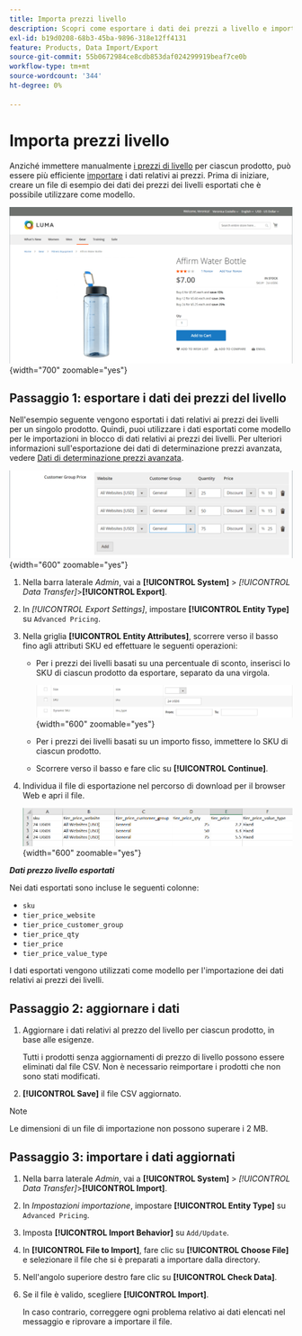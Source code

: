 ```yaml
---
title: Importa prezzi livello
description: Scopri come esportare i dati dei prezzi a livello e importare i dati aggiornati.
exl-id: b19d0208-68b3-45ba-9896-318e12ff4131
feature: Products, Data Import/Export
source-git-commit: 55b0672984ce8cdb853daf024299919beaf7ce0b
workflow-type: tm+mt
source-wordcount: '344'
ht-degree: 0%

---
```


# Importa prezzi livello

Anziché immettere manualmente [i prezzi di livello](../catalog/product-price-tier.md) per ciascun prodotto, può essere più efficiente [importare](data-import.md) i dati relativi ai prezzi. Prima di iniziare, creare un file di esempio dei dati dei prezzi dei livelli esportati che è possibile utilizzare come modello.

![Esempio di vetrina - prezzi su più livelli](./assets/storefront-tier-pricing-water-bottle.png){width="700" zoomable="yes"}

## Passaggio 1: esportare i dati dei prezzi del livello

Nell&#39;esempio seguente vengono esportati i dati relativi ai prezzi dei livelli per un singolo prodotto. Quindi, puoi utilizzare i dati esportati come modello per le importazioni in blocco di dati relativi ai prezzi dei livelli. Per ulteriori informazioni sull&#39;esportazione dei dati di determinazione prezzi avanzata, vedere [Dati di determinazione prezzi avanzata](data-attributes-product.md#advanced-pricing-attributes).

![Prezzo su più livelli del prodotto](./assets/price-tier-customer-group-discount.png){width="600" zoomable="yes"}

1. Nella barra laterale _Admin_, vai a **[!UICONTROL System]** > _[!UICONTROL Data Transfer]_>**[!UICONTROL Export]**.

1. In _[!UICONTROL Export Settings]_, impostare **[!UICONTROL Entity Type]**&#x200B;su `Advanced Pricing`.

1. Nella griglia **[!UICONTROL Entity Attributes]**, scorrere verso il basso fino agli attributi SKU ed effettuare le seguenti operazioni:

   - Per i prezzi dei livelli basati su una percentuale di sconto, inserisci lo SKU di ciascun prodotto da esportare, separato da una virgola.

     ![Esportazione dati - SKU prodotto](./assets/price-tier-export-sku.png){width="600" zoomable="yes"}

   - Per i prezzi dei livelli basati su un importo fisso, immettere lo SKU di ciascun prodotto.

   - Scorrere verso il basso e fare clic su **[!UICONTROL Continue]**.

1. Individua il file di esportazione nel percorso di download per il browser Web e apri il file.

   ![Esempio - dati prezzo livello sconto gruppo clienti esportati](./assets/price-tier-customer-group-discount-export.png){width="600" zoomable="yes"}

**_Dati prezzo livello esportati_**

Nei dati esportati sono incluse le seguenti colonne:

- `sku`
- `tier_price_website`
- `tier_price_customer_group`
- `tier_price_qty`
- `tier_price`
- `tier_price_value_type`

I dati esportati vengono utilizzati come modello per l&#39;importazione dei dati relativi ai prezzi dei livelli.

## Passaggio 2: aggiornare i dati

1. Aggiornare i dati relativi al prezzo del livello per ciascun prodotto, in base alle esigenze.

   Tutti i prodotti senza aggiornamenti di prezzo di livello possono essere eliminati dal file CSV. Non è necessario reimportare i prodotti che non sono stati modificati.

1. **[!UICONTROL Save]** il file CSV aggiornato.

>[!NOTE]
>
>Le dimensioni di un file di importazione non possono superare i 2 MB.

## Passaggio 3: importare i dati aggiornati

1. Nella barra laterale _Admin_, vai a **[!UICONTROL System]** > _[!UICONTROL Data Transfer]_>**[!UICONTROL Import]**.

1. In _Impostazioni importazione_, impostare **[!UICONTROL Entity Type]** su `Advanced Pricing`.

1. Imposta **[!UICONTROL Import Behavior]** su `Add/Update`.

1. In **[!UICONTROL File to Import]**, fare clic su **[!UICONTROL Choose File]** e selezionare il file che si è preparati a importare dalla directory.

1. Nell&#39;angolo superiore destro fare clic su **[!UICONTROL Check Data]**.

1. Se il file è valido, scegliere **[!UICONTROL Import]**.

   In caso contrario, correggere ogni problema relativo ai dati elencati nel messaggio e riprovare a importare il file.
